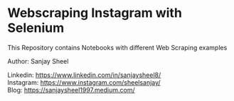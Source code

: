 # Webscraping Instagram with Selenium

This Repository contains Notebooks with different Web Scraping examples


Author: Sanjay Sheel


Linkedin: https://www.linkedin.com/in/sanjaysheel8/
<br>
Instagram: https://www.instagram.com/sheelsanjay/
<br>
Blog: https://sanjaysheel1997.medium.com/
